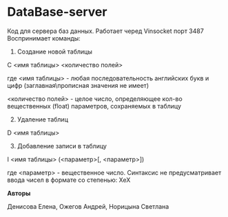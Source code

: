 # **DataBase-server**

Код для сервера баз данных. Работает черед Vinsocket порт 3487
Воспринимает команды: 
1. Создание новой таблицы

C <имя таблицы> <количество полей>

где <имя таблицы> - любая последовательность английских букв и цифр (заглавная\прописная значения не имеет)

<количество полей> - целое число, определяющее кол-во вещественных (float) параметров, сохраняемых в таблицу

2. Удаление таблиц

D <имя таблицы>

3. Добавление записи в таблицу

I <имя таблицы> (<параметр>[, <параметр>])

где <параметр> - вещественное число. Синтаксис не предусматривает ввода чисел в формате со степенью: ХеХ

**Авторы**

Денисова Елена, Ожегов Андрей, Норицына Светлана
